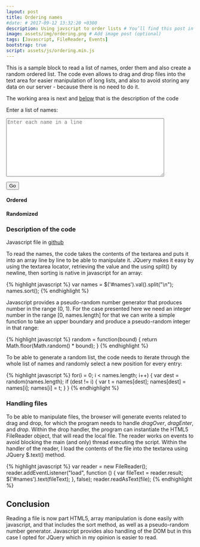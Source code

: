 ```yaml
---
layout: post
title: Ordering names
#date: # 2017-09-12 13:32:20 +0300
description: Using javscript to order lists # You’ll find this post in your `_posts` directory. Go ahead and edit it and re-build the site to see your changes. # Add post description (optional)
image: assets/img/ordering.png # Add image post (optional)
tags: [Javascript, FileReader, Events]
bootstrap: true
script: assets/js/ordering.min.js
---
```


This is a sample block to read a list of names, order them and also create a random ordered list. The code even allows to drag and drop files into the text area for easier manipulation of long lists, and also to avoid storing any data on our server - because there is no need to do it.

The working area is next and [below](#description-of-the-code) that is the description of the code

<label for="names">Enter a list of names:</label>

<textarea id="names" rows="10" cols="50" placeholder="Enter each name in a line"></textarea>

<button class="ui-button ui-widget ui-corner-all" id='order'>Go</button>

<div class="container">
  <div class="row">
    <div class="col-sm">
      <h4>Ordered</h4>
      <div id="ordered">
      </div>
    </div>
    <div class="col-sm">
      <h4>Randomized</h4>
      <div id="random">
      </div>
    </div>
  </div>
</div>



### Description of the code

Javascript file in [github](https://github.com/FrSanchez/frsanchez.github.io/blob/master/assets/js/ordering.js)

To read the names, the code takes the contents of the textarea and puts it into an array line by line to be able to manipulate it. JQuery makes it easy by using the textarea locator, retrieving the value and the using split() by newline, then sorting is native in javascript for an array:

{% highlight javascript %}
var names = $('#names').val().split("\n");
names.sort();
{% endhighlight %}

Javascript provides a pseudo-random number generator that produces number in the range (0, 1). For the case presented here we need an integer number in the range [0, names.length] for that we can write a simple function to take an upper boundary and produce a pseudo-random integer in that range:

{% highlight javascript %}
random = function(bound) {
  return Math.floor(Math.random() * bound);
}
{% endhighlight %}

To be able to generate a random list, the code needs to iterate through the whole list of names and randomly select a new position for every entry:

{% highlight javascript %}
for(i = 0; i < names.length; i++) {
  var dest = random(names.length);
  if (dest != i) {
    var t = names[dest];
    names[dest] = names[i];
    names[i] = t;
  }
}
{% endhighlight %}

### Handling files
To be able to manipulate files, the browser will generate events related to drag and drop, for which the program needs to handle *dragOver*, *dragEnter*, and *drop*. Within the drop handler, the program can instantiate the HTML5 FileReader object, that will read the local file. The reader works on events to avoid blocking the main (and only) thread executing the script. Within the handler of the reader, I load the contents of the file into the textarea using JQuery $.text() method.

{% highlight javascript %}
var reader = new FileReader();
reader.addEventListener("load", function () {
    var fileText = reader.result;
    $('#names').text(fileText);
}, false);
reader.readAsText(file);
{% endhighlight %}

## Conclusion

Reading a file is now part HTML5, array manipulation is done easily with javascript, and that includes the sort method, as well as a pseudo-random number generator. Javascript provides also handling of the DOM but in this case I opted for JQuery which in my opinion is easier to read.
